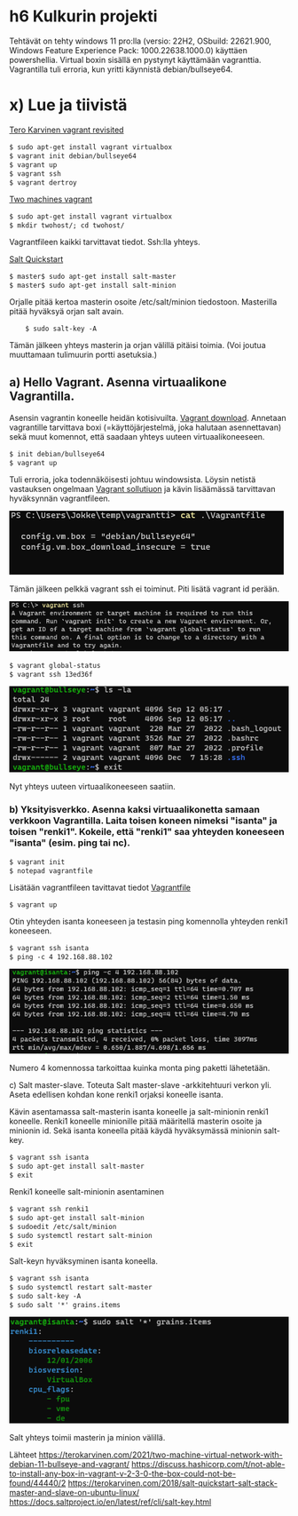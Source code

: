 # h6 Kulkurin projekti

Tehtävät on tehty windows 11 pro:lla (versio: 22H2, OSbuild: 22621.900, Windows Feature Experience Pack: 1000.22638.1000.0) käyttäen powershellia. Virtual boxin sisällä en pystynyt käyttämään vagranttia. Vagrantilla tuli erroria, kun yritti käynnistä debian/bullseye64. 

# x) Lue ja tiivistä

[Tero Karvinen vagrant revisited](https://terokarvinen.com/2017/04/11/vagrant-revisited-install-boot-new-virtual-machine-in-31-seconds/)

    $ sudo apt-get install vagrant virtualbox    
    $ vagrant init debian/bullseye64    
    $ vagrant up
    $ vagrant ssh
    $ vagrant dertroy
    
[Two machines vagrant](https://terokarvinen.com/2021/two-machine-virtual-network-with-debian-11-bullseye-and-vagrant/) 

    $ sudo apt-get install vagrant virtualbox
    $ mkdir twohost/; cd twohost/
    
Vagrantfileen kaikki tarvittavat tiedot. Ssh:lla yhteys.

[Salt Quickstart](https://terokarvinen.com/2018/salt-quickstart-salt-stack-master-and-slave-on-ubuntu-linux/) 

    $ master$ sudo apt-get install salt-master
    $ master$ sudo apt-get install salt-minion
    
 Orjalle pitää kertoa masterin osoite /etc/salt/minion tiedostoon. Masterilla pitää hyväksyä orjan salt avain.
        
        $ sudo salt-key -A

Tämän jälkeen yhteys masterin ja orjan välillä pitäisi toimia. (Voi joutua muuttamaan tulimuurin portti asetuksia.)

## a) Hello Vagrant. Asenna virtuaalikone Vagrantilla.

Asensin vagrantin koneelle heidän kotisivuilta. [Vagrant download](https://developer.hashicorp.com/vagrant/downloads). Annetaan vagrantille tarvittava boxi (=käyttöjärjestelmä, joka halutaan asennettavan) sekä muut komennot, että saadaan yhteys uuteen virtuaalikoneeseen.

    $ init debian/bullseye64  
    $ vagrant up

Tuli erroria, joka todennäköisesti johtuu windowsista. Löysin netistä vastauksen ongelmaan [Vagrant sollutiuon](https://discuss.hashicorp.com/t/not-able-to-install-any-box-in-vagrant-v-2-3-0-the-box-could-not-be-found/44440/2) ja kävin lisäämässä tarvittavan hyväksynnän vagrantfileen.

![Alt text](/h6/h6a1.png)

Tämän jälkeen pelkkä vagrant ssh ei toiminut. Piti lisätä vagrant id perään.

![Alt text](/h6/h6a2.png)

    $ vagrant global-status
    $ vagrant ssh 13ed36f

![Alt text](/h6/h6a3.png)

Nyt yhteys uuteen virtuaalikoneeseen saatiin.

### b) Yksityisverkko. Asenna kaksi virtuaalikonetta samaan verkkoon Vagrantilla. Laita toisen koneen nimeksi "isanta" ja toisen "renki1". Kokeile, että "renki1" saa yhteyden koneeseen "isanta" (esim. ping tai nc). 

    $ vagrant init
    $ notepad vagrantfile
 
Lisätään vagrantfileen tavittavat tiedot [Vagrantfile](https://terokarvinen.com/2021/two-machine-virtual-network-with-debian-11-bullseye-and-vagrant/)

    $ vagrant up

Otin yhteyden isanta koneeseen ja testasin ping komennolla yhteyden renki1 koneeseen.

    $ vagrant ssh isanta
    $ ping -c 4 192.168.88.102
    
![Alt text](/h6/h6b1.png)

Numero 4 komennossa tarkoittaa kuinka monta ping paketti lähetetään.

c) Salt master-slave. Toteuta Salt master-slave -arkkitehtuuri verkon yli. Aseta edellisen kohdan kone renki1 orjaksi koneelle isanta.

Kävin asentamassa salt-masterin isanta koneelle ja salt-minionin renki1 koneelle. Renki1 koneelle minionille pitää määritellä masterin osoite ja minionin id. Sekä isanta koneella pitää käydä hyväksymässä minionin salt-key.

    $ vagrant ssh isanta 
    $ sudo apt-get install salt-master
    $ exit
    
Renki1 koneelle salt-minionin asentaminen

    $ vagrant ssh renki1
    $ sudo apt-get install salt-minion
    $ sudoedit /etc/salt/minion
    $ sudo systemctl restart salt-minion
    $ exit
    
Salt-keyn hyväksyminen isanta koneella.   
    
    $ vagrant ssh isanta 
    $ sudo systemctl restart salt-master
    $ sudo salt-key -A
    $ sudo salt '*' grains.items
    
![Alt text](/h6/h6c1.png)
     
Salt yhteys toimii masterin ja minion välillä.


Lähteet
https://terokarvinen.com/2021/two-machine-virtual-network-with-debian-11-bullseye-and-vagrant/
https://discuss.hashicorp.com/t/not-able-to-install-any-box-in-vagrant-v-2-3-0-the-box-could-not-be-found/44440/2
https://terokarvinen.com/2018/salt-quickstart-salt-stack-master-and-slave-on-ubuntu-linux/
https://docs.saltproject.io/en/latest/ref/cli/salt-key.html
